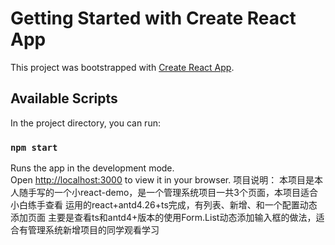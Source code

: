# Getting Started with Create React App

This project was bootstrapped with [Create React App](https://github.com/facebook/create-react-app).

## Available Scripts

In the project directory, you can run:

### `npm start`

Runs the app in the development mode.\
Open [http://localhost:3000](http://localhost:3000) to view it in your browser.
项目说明： 
本项目是本人随手写的一个小react-demo，是一个管理系统项目一共3个页面，本项目适合小白练手查看
运用的react+antd4.26+ts完成，有列表、新增、和一个配置动态添加页面
主要是查看ts和antd4+版本的使用Form.List动态添加输入框的做法，适合有管理系统新增项目的同学观看学习
